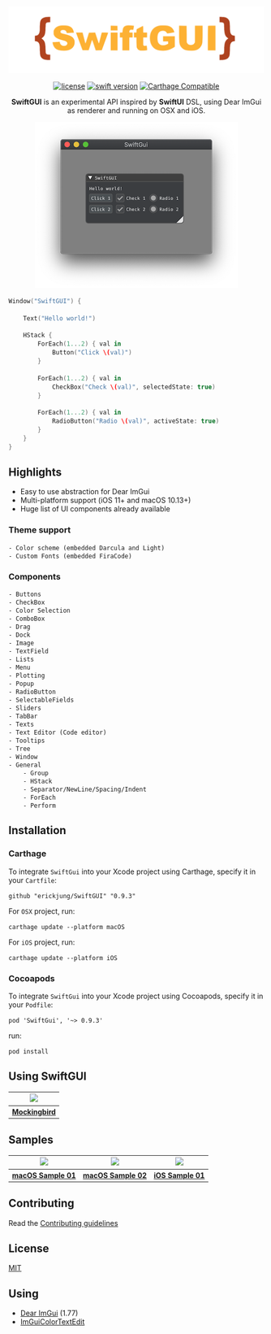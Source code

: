<center>

![SwiftGUI](Docs/swiftgui.png)

[![license](https://img.shields.io/badge/license-MIT-brightgreen.svg)](LICENSE)
[![swift version](https://img.shields.io/badge/swift-5.0+-brightgreen.svg)](https://swift.org/download)
[![Carthage Compatible](https://img.shields.io/badge/Carthage-compatible-4BC51D.svg?style=flat)](https://github.com/Carthage/Carthage)

<b>SwiftGUI</b> is an experimental API inspired by <b>SwiftUI</b> DSL, using Dear ImGui as renderer and running on OSX and iOS.
</center>

<p align="center">
    <img src="Docs/hellow_world.png" alt="hellow world"/>
</p>

```swift
Window("SwiftGUI") {

    Text("Hello world!")

    HStack {
        ForEach(1...2) { val in
            Button("Click \(val)")
        }

        ForEach(1...2) { val in
            CheckBox("Check \(val)", selectedState: true)
        }

        ForEach(1...2) { val in
            RadioButton("Radio \(val)", activeState: true)
        }
    }
}
```

## Highlights

* Easy to use abstraction for Dear ImGui
* Multi-platform support (iOS 11+ and macOS 10.13+)
* Huge list of UI components already available

### Theme support
    - Color scheme (embedded Darcula and Light)
    - Custom Fonts (embedded FiraCode)

### Components
    - Buttons
    - CheckBox
    - Color Selection
    - ComboBox
    - Drag
    - Dock
    - Image
    - TextField
    - Lists
    - Menu
    - Plotting
    - Popup
    - RadioButton
    - SelectableFields
    - Sliders
    - TabBar
    - Texts
    - Text Editor (Code editor)
    - Tooltips
    - Tree
    - Window
    - General 
        - Group
        - HStack
        - Separator/NewLine/Spacing/Indent
        - ForEach
        - Perform


## Installation

### Carthage

To integrate `SwiftGui` into your Xcode project using Carthage, specify it in your `Cartfile`:

```ogdl
github "erickjung/SwiftGUI" "0.9.3"
```

For `OSX` project, run:

```ogdl
carthage update --platform macOS
```

For `iOS` project, run:

```ogdl
carthage update --platform iOS
```

### Cocoapods

To integrate `SwiftGui` into your Xcode project using Cocoapods, specify it in your `Podfile`:

```ogdl
pod 'SwiftGui', '~> 0.9.3'
```

run:

```ogdl
pod install
```

## Using SwiftGUI

<table>
 <tr>
  <th>
    <a href="https://github.com/Farfetch/mockingbird"><img src="https://github.com/Farfetch/mockingbird/blob/master/docs/screenshot.png"/></a>
  </th>
 </tr>
 <tr>
  <th>
   <a href="https://github.com/Farfetch/mockingbird">Mockingbird</a> 
  </th>
 </tr>
</table>

## Samples

<table>
 <tr>
  <th>
    <img src="Docs/sample01-osx.gif"/>
  </th>
  <th>
    <img src="Docs/sample02-osx.gif"/>
  </th>
  <th>
    <img src="Docs/sample01-ios.jpg"/>
  </th>
 </tr>
 <tr>
  <th>
   <a href="https://github.com/erickjung/SwiftGUI/tree/master/Source/Sample01Mac">macOS Sample 01</a>
  </th>
  <th>
   <a href="https://github.com/erickjung/SwiftGUI/tree/master/Source/Sample02Mac">macOS Sample 02</a>
  </th>
  <th>
   <a href="https://github.com/erickjung/SwiftGUI/tree/master/Source/Sample01iOS">iOS Sample 01</a>
  </th>
 </tr>
</table>

## Contributing

Read the [Contributing guidelines](CONTRIBUTING.md)

## License

 [MIT](LICENSE)

## Using 

* [Dear ImGui](https://github.com/ocornut/imgui) (1.77)
* [ImGuiColorTextEdit](https://github.com/BalazsJako/ImGuiColorTextEdit)

